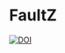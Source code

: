# FaultZ
[![DOI](https://zenodo.org/badge/499196046.svg)](https://zenodo.org/badge/latestdoi/499196046)
